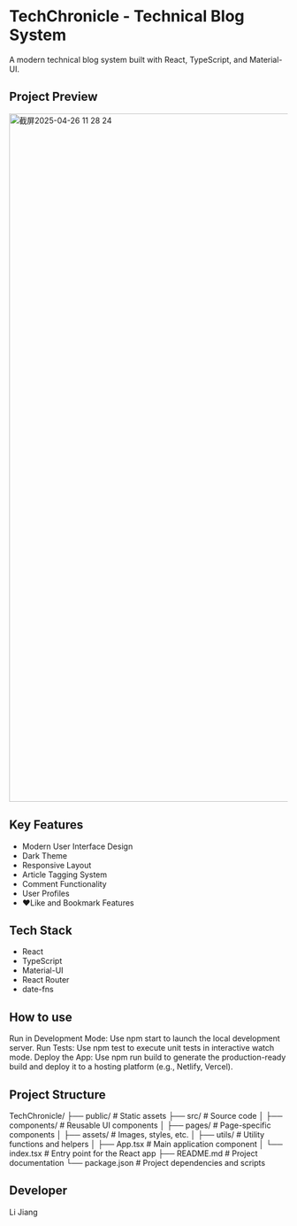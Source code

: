 # TechChronicle - Technical Blog System

A modern technical blog system built with React, TypeScript, and Material-UI.

## Project Preview

<img width="1244" alt="截屏2025-04-26 11 28 24" src="https://github.com/user-attachments/assets/8eb92542-0fb4-410b-88f6-cdcee2eb2d5d" />

## Key Features

- Modern User Interface Design
- Dark Theme
- Responsive Layout
- Article Tagging System
- Comment Functionality
- User Profiles
- ❤Like and Bookmark Features

## Tech Stack

- React
- TypeScript
- Material-UI
- React Router
- date-fns

## How to use

Run in Development Mode: Use npm start to launch the local development server.
Run Tests: Use npm test to execute unit tests in interactive watch mode.
Deploy the App: Use npm run build to generate the production-ready build and deploy it to a hosting platform (e.g., Netlify, Vercel).

## Project Structure

TechChronicle/
├── public/                # Static assets
├── src/                  # Source code
│   ├── components/       # Reusable UI components
│   ├── pages/            # Page-specific components
│   ├── assets/           # Images, styles, etc.
│   ├── utils/            # Utility functions and helpers
│   ├── App.tsx           # Main application component
│   └── index.tsx          # Entry point for the React app
├── README.md             # Project documentation
└── package.json          # Project dependencies and scripts

## Developer

Li Jiang
